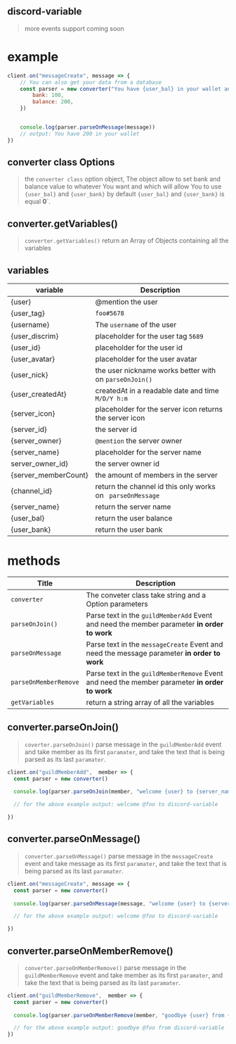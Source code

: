 ## discord-variable 

> more events support coming soon




# example

```js
client.on("messageCreate", message => {
    // You can also get your data from a database
    const parser = new converter("You have {user_bal} in your wallet and {user_bank} in your", {
        bank: 100,
        balance: 200,
    })


    console.log(parser.parseOnMessage(message))
    // output: You have 200 in your wallet
})
```

## converter class Options

> the `converter class` option object, The object allow to set bank and balance value to whatever You want and which will allow You to use `{user_bal}` and `{user_bank}` by default `{user_bal}` and `{user_bank}` is equal __0__`.


## converter.getVariables()

> `converter.getVariables()` return an Array of Objects containing all the variables



## variables

| variable       | Description                                           |
| -------------- | ------------------------------------------------------|
| {user}         | @mention the user                                     |
| {user_tag}     | `foo#5678`                                            |
| {username}     | The `username` of the user                            |
| {user_discrim} | placeholder for the user tag  `5689`                  |
| {user_id}      | placeholder for the user id                           |
| {user_avatar}  | placeholder for the user avatar                       |
| {user_nick}    | the user nickname works better with on `parseOnJoin()`|
| {user_createdAt}| createdAt in a readable date and time `M/D/Y h:m`    |
| {server_icon}  | placeholder for the server icon returns the server icon|
| {server_id}    | the server id                                          |
| {server_owner} | `@mention` the server owner                            |
|{server_name}   | placeholder for the server name
|server_owner_id} |  the server owner id 
|{server_memberCount} | the amount of members in the server  |
|{channel_id}    | return the channel id this only works on ` parseOnMessage`|
| {server_name} | return the server name  |
| {user_bal}    | return the user balance |
| {user_bank}   | return the user bank |

# methods


|           Title              |                Description               |
|------------------------------|------------------------------------------|
|      ` converter `           |The conveter class take string and a Option parameters|
| `parseOnJoin()` | Parse text in the `guildMemberAdd` Event and need the member parameter __in order to work__|
| `parseOnMessage` | Parse text in the `messageCreate` Event and need the message parameter __in order to work__|
| `parseOnMemberRemove` | Parse text in the `guildMemberRemove` Event and need the member parameter __in order to work__| 
| `getVariables`  | return a string array of all the variables            |


## converter.parseOnJoin()

> `coverter.parseOnJoin()` parse message in the `guildMemberAdd` event and take member as its first `paramater`, and take the text that is being parsed as its last `paramater`.

```js
client.on("guildMemberAdd",  member => {
  const parser = new converter()
  
  console.log(parser.parseOnJoin(member, "welcome {user} to {server_name}"))

  // for the above example output: welcome @foo to discord-variable

})
```
## converter.parseOnMessage()
> `converter.parseOnMessage()` parse message in the `messageCreate` event and take message as its first `paramater`, and take the text that is being parsed as its last `paramater`.


```js
client.on("messageCreate", message => {
  const parser = new converter()
  
  console.log(parser.parseOnMessage(message, "welcome {user} to {server_name}"))

  // for the above example output: welcome @foo to discord-variable

})
```
## converter.parseOnMemberRemove()
> `converter.parseOnMemberRemove()` parse message in the `guildMemberRemove` event and take member as its first `paramater`, and take the text that is being parsed as its last `paramater`.

```js
client.on("guildMemberRemove",  member => {
  const parser = new converter()
  
  console.log(parser.parseOnMemberRemove(member, "goodbye {user} from {server_name}"))

  // for the above example output: goodbye @foo from discord-variable
})
```



